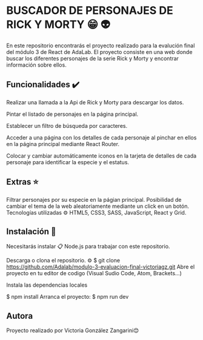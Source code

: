 # BUSCADOR DE PERSONAJES DE RICK Y MORTY 😁 👽
En este repositorio encontrarás el proyecto realizado para la evalución final del módulo 3 de React de AdaLab. El proyecto consiste en una web donde buscar los diferentes personajes de la serie Rick y Morty y encontrar información sobre ellos.

## Funcionalidades ✔️
Realizar una llamada a la Api de Rick y Morty para descargar los datos.

Pintar el listado de personajes en la página principal.

Establecer un filtro de búsqueda por caracteres.

Acceder a una página con los detalles de cada personaje al pinchar en ellos en la página principal mediante React Router.

Colocar y cambiar automáticamente iconos en la tarjeta de detalles de cada personaje para identificar la especie y el estatus.

## Extras ⭐
Filtrar personajes por su especie en la págian principal.
Posibilidad de cambiar el tema de la web aleatoriamente mediante un click en un botón.
Tecnologías utilizadas ⚙️
HTML5, CSS3, SASS, JavaScript, React y Grid.

## Instalación 🔧
Necesitarás instalar 📋 Node.js para trabajar con este repositorio.

Descarga o clona el repositorio. ⚙️
$ git clone https://github.com/Adalab/modulo-3-evaluacion-final-victoriagz.git
Abre el proyecto en tu editor de codigo (Visual Sudio Code, Atom, Brackets...)

Instala las dependencias locales

$ npm install
Arranca el proyecto:
$ npm run dev
## Autora
Proyecto realizado por Victoria González Zangarini😊
